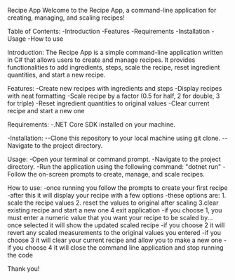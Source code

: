 Recipe App
Welcome to the Recipe App, a command-line application for creating, managing, and scaling recipes!

Table of Contents:
-Introduction
-Features
-Requirements
-Installation
-Usage
-How to use


Introduction:
The Recipe App is a simple command-line application written in C# that allows users to create and manage recipes. It provides functionalities to add ingredients, steps, scale the recipe, reset ingredient quantities, and start a new recipe.

Features:
-Create new recipes with ingredients and steps
-Display recipes with neat formatting
-Scale recipe by a factor (0.5 for half, 2 for double, 3 for triple)
-Reset ingredient quantities to original values
-Clear current recipe and start a new one



Requirements:
-.NET Core SDK installed on your machine.

-Installation:
--Clone this repository to your local machine using git clone.
--Navigate to the project directory.

Usage:
-Open your terminal or command prompt.
-Navigate to the project directory.
-Run the application using the following command: "dotnet run"
-Follow the on-screen prompts to create, manage, and scale recipes.

How to use:
-once running you follow the prompts to create your first recipe
-after this it will display your recipe with a few options
-these options are: 1. scale the recipe values
                    2. reset the values to original after scaling
                    3.clear existing recipe and start a new one
                    4 exit application
-if you choose 1, you must enter a numeric value that you want your recipe to be scaled by... once selected it will show the updated scaled recipe
-if you choose 2 it will revert any scaled measurements to the original values you entered
-if you choose 3 it will clear your current recipe and allow you to make a new one
-if you choose 4 it will close the command line application and stop running the code

Thank you!
